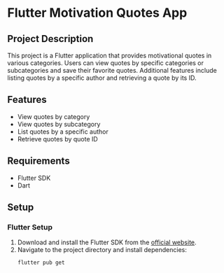 # Flutter Motivation Quotes App

## Project Description

This project is a Flutter application that provides motivational quotes in various categories. Users can view quotes by specific categories or subcategories and save their favorite quotes. Additional features include listing quotes by a specific author and retrieving a quote by its ID.

## Features

- View quotes by category
- View quotes by subcategory
- List quotes by a specific author
- Retrieve quotes by quote ID

## Requirements

- Flutter SDK
- Dart

## Setup

### Flutter Setup

1. Download and install the Flutter SDK from the [official website](https://flutter.dev/docs/get-started/install).
2. Navigate to the project directory and install dependencies:
   ```bash
   flutter pub get
